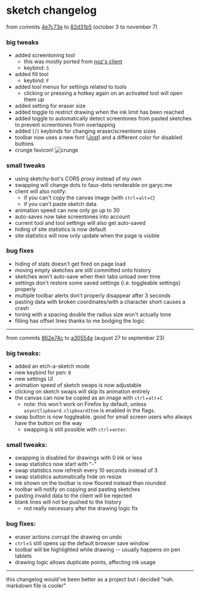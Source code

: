 # sketch changelog
from commits [4e7c73e](https://github.com/quackbarc/sketch/commit/4e7c73ea87784cdadc65dda8b590869b6a31964a)
to [82d31b5](https://github.com/quackbarc/sketch/commit/82d31b5318a5bf2c4cddf5abff7f0da748b2b34e)
(october 3 to november 7)

### big tweaks
* added screentoning tool
    * this was mostly ported from [noz's client](https://nozz.duckdns.org/sketch/)
    * keybind: `S`
* added fill tool
    * keybind: `F`
* added tool menus for settings related to tools
    * clicking or pressing a hotkey again on an activated tool will open them up
* added setting for eraser size
* added toggle to restrict drawing when the ink limit has been reached
* added toggle to automatically detect screentones from pasted sketches to prevent screentones from overlapping
* added `[`/`]` keybinds for changing eraser/screentone sizes
* toolbar now uses a new font ([Jost](https://fonts.google.com/specimen/Jost)) and a different color for disabled buttons
* crunge favicon! ![crunge](favicon.ico "truly the flagship icon of garyc.me/sketch")

### small tweaks
* using sketchy-bot's CORS proxy instead of my own
* swapping will change dots to faux-dots renderable on garyc.me
* client will also notify:
    * if you can't copy the canvas image (with `ctrl`+`alt`+`C`)
    * if you can't paste sketch data
* animation speed can now only go up to 30
* auto-saves now take screentones into account
* current tool and tool settings will also get auto-saved
* hiding of site statistics is now default
* site statistics will now only update when the page is visible

### bug fixes
* hiding of stats doesn't get fired on page load
* moving empty sketches are still committed onto history
* sketches won't auto-save when their tabs unload over time
* settings don't restore some saved settings (i.e. toggleable settings) properly
* multiple toolbar alerts don't properly disappear after 3 seconds
* pasting data with broken coordinates/with a character short causes a crash
* toning with a spacing double the radius size won't actually tone
* filling has offset lines thanks to me bodging the logic

---

from commits [862e74c](https://github.com/quackbarc/sketch/commit/862e74c44b2d41a2ead55002fb92ae7a1911f468)
to [a30554a](https://github.com/quackbarc/sketch/commit/a30554a96bc715d867d53af4ef2d76045c19ec43)
(august 27 to september 23)

### big tweaks:
* added an etch-a-sketch mode
* new keybind for pen: `B`
* new settings UI
* animation speed of sketch swaps is now adjustable
* clicking on sketch swaps will skip its animation entirely
* the canvas can now be copied as an image with `ctrl`+`alt`+`C`
    * note: this won't work on Firefox by default, unless `asyncClipboard.clipboardItem` is enabled in the flags.
* swap button is now toggleable. good for small screen users who always have the button on the way
    * swapping is still possible with `ctrl`+`enter`.

### small tweaks:
* swapping is disabled for drawings with 0 ink or less
* swap statistics now start with "-"
* swap statistics now refresh every 10 seconds instead of 3
* swap statistics automatically hide on resize
* ink shown on the toolbar is now floored instead than rounded
* toolbar will notify on copying and pasting sketches
* pasting invalid data to the client will be rejected
* blank lines will not be pushed to the history
    * not really necessary after the drawing logic fix

### bug fixes:
* eraser actions corrupt the drawing on undo
* `ctrl`+`S` still opens up the default browser save window
* toolbar will be highlighted while drawing -- usually happens on pen tablets
* drawing logic allows duplicate points, affecting ink usage

---

this changelog would've been better as a project but i decided "nah. markdown file is cooler"
